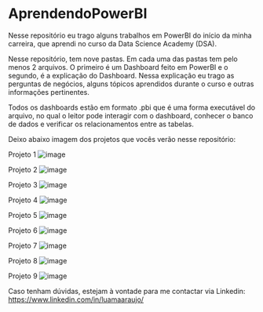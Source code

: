 # AprendendoPowerBI
Nesse repositório eu trago alguns trabalhos em PowerBI do início da minha carreira, que aprendi no curso da Data Science Academy (DSA). 

Nesse repositório, tem nove pastas. Em cada uma das pastas tem pelo menos 2 arquivos. O primeiro é um Dashboard feito em PowerBI e o segundo, é a explicação do Dashboard. Nessa explicação eu trago as perguntas de negócios, alguns tópicos aprendidos durante o curso e outras informações pertinentes. 

Todos os dashboards estão em formato .pbi que é uma forma executável do arquivo, no qual o leitor pode interagir com o dashboard, conhecer o banco de dados e verificar os relacionamentos entre as tabelas. 

Deixo abaixo imagem dos projetos que vocês verão nesse repositório: 

Projeto 1
![image](https://user-images.githubusercontent.com/118934338/212670446-d898ee22-3cfc-42fe-b37e-61c582b2ec31.png)

Projeto 2
![image](https://user-images.githubusercontent.com/118934338/212671527-35fceab2-2c89-4293-92af-83d018618957.png)

Projeto 3
![image](https://user-images.githubusercontent.com/118934338/212670957-834fd908-48bf-4ed1-8260-ebc737a4e485.png)

Projeto 4
![image](https://user-images.githubusercontent.com/118934338/212672759-0dd8a366-4d06-4c51-a31a-fc4b20f147de.png)

Projeto 5
![image](https://user-images.githubusercontent.com/118934338/212672916-95ccbb6f-c3ed-47d1-9448-db9cf6c43117.png)

Projeto 6
![image](https://user-images.githubusercontent.com/118934338/212671659-d36aefc5-3de0-415d-aedd-0b0e7a2eda29.png)

Projeto 7
![image](https://user-images.githubusercontent.com/118934338/212672481-023674d5-cfe8-4baf-9b17-0fea1076f8b6.png)

Projeto 8
![image](https://user-images.githubusercontent.com/118934338/212672324-8d57d392-1560-4c9e-b709-4c4d95a55b3f.png)

Projeto 9
![image](https://user-images.githubusercontent.com/118934338/212671909-a164cb60-8141-419e-91f3-2d47e9fcc71f.png)

Caso tenham dúvidas, estejam à vontade para me contactar via Linkedin: https://www.linkedin.com/in/luamaaraujo/
